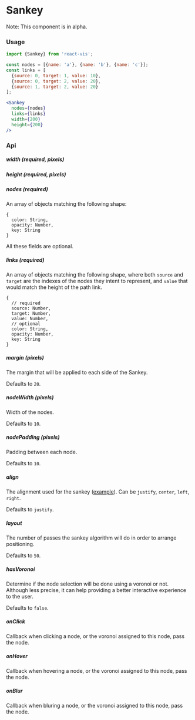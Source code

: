 # Sankey

Note: This component is in alpha.

<!-- INJECT:"BasicSankeyExample" -->

### Usage

```jsx
import {Sankey} from 'react-vis';

const nodes = [{name: 'a'}, {name: 'b'}, {name: 'c'}];
const links = [
  {source: 0, target: 1, value: 10},
  {source: 0, target: 2, value: 20},
  {source: 1, target: 2, value: 20}
];

<Sankey
  nodes={nodes}
  links={links}
  width={200}
  height={200}
/>
```

### Api

##### width (required, pixels)
##### height (required, pixels)
##### nodes (required)

An array of objects matching the following shape:

```
{
  color: String,
  opacity: Number,
  key: String
}
```

All these fields are optional.

##### links (required)

An array of objects matching the following shape, where both `source` and `target`
are the indexes of the nodes they intent to represent, and `value` that would
match the height of the path link.

```
{
  // required
  source: Number,
  target: Number,
  value: Number,
  // optional
  color: String,
  opacity: Number,
  key: String
}
```

##### margin (pixels)

The margin that will be applied to each side of the Sankey.

Defaults to `20`.

##### nodeWidth (pixels)

Width of the nodes.

Defaults to `10`.

##### nodePadding (pixels)

Padding between each node.

Defaults to `10`.

##### align

The alignment used for the sankey ([example](http://bl.ocks.org/vasturiano/b0b14f2e58fdeb0da61e62d51c649908)).
Can be `justify`, `center`, `left`, `right`.

Defaults to `justify`.

##### layout

The number of passes the sankey algorithm will do in order to arrange positioning.

Defaults to `50`.

##### hasVoronoi

Determine if the node selection will be done using a voronoi or not. Although less
precise, it can help providing a better interactive experience to the user.

Defaults to `false`.

##### onClick

Callback when clicking a node, or the voronoi assigned to this node, pass the node.

##### onHover

Callback when hovering a node, or the voronoi assigned to this node, pass the node.

##### onBlur

Callback when bluring a node, or the voronoi assigned to this node, pass the node.
